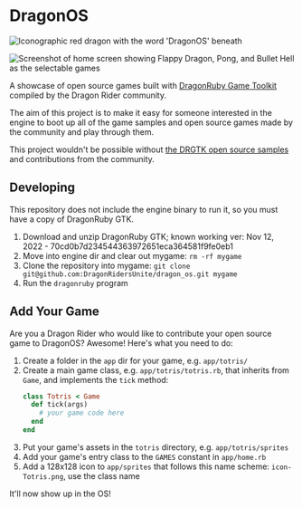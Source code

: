 # DragonOS
![Iconographic red dragon with the word 'DragonOS' beneath](https://user-images.githubusercontent.com/928367/204061027-b46c0172-b6a0-4fc7-94ab-137bbdd67649.png)

![Screenshot of home screen showing Flappy Dragon, Pong, and Bullet Hell as the selectable games](https://user-images.githubusercontent.com/928367/204060969-e2cdd572-9694-43a2-8a60-8d1c46f10acd.png)

A showcase of open source games built with [DragonRuby Game Toolkit](https://dragonruby.org/toolkit/game) compiled by the Dragon Rider community.

The aim of this project is to make it easy for someone interested in the engine to boot up all of the game samples and open source games made by the community and play through them.

This project wouldn't be possible without [the DRGTK open source samples](https://github.com/DragonRuby/dragonruby-game-toolkit-contrib/tree/master/samples) and contributions from the community.

## Developing

This repository does not include the engine binary to run it, so you must have a copy of DragonRuby GTK.

1. Download and unzip DragonRuby GTK; known working ver: Nov 12, 2022 - 70cd0b7d234544363972651eca364581f9fe0eb1
2. Move into engine dir and clear out mygame: `rm -rf mygame`
3. Clone the repository into mygame: `git clone git@github.com:DragonRidersUnite/dragon_os.git mygame`
4. Run the `dragonruby` program

## Add Your Game

Are you a Dragon Rider who would like to contribute your open source game to DragonOS? Awesome! Here's what you need to do:

1. Create a folder in the `app` dir for your game, e.g. `app/totris/`
2. Create a main game class, e.g. `app/totris/totris.rb`, that inherits from `Game`, and implements the `tick` method:
    ``` ruby
    class Totris < Game
      def tick(args)
        # your game code here
      end
    end
    ```
3. Put your game's assets in the `totris` directory, e.g. `app/totris/sprites`
4. Add your game's entry class to the `GAMES` constant in `app/home.rb`
5. Add a 128x128 icon to `app/sprites` that follows this name scheme: `icon-Totris.png`, use the class name

It'll now show up in the OS!
